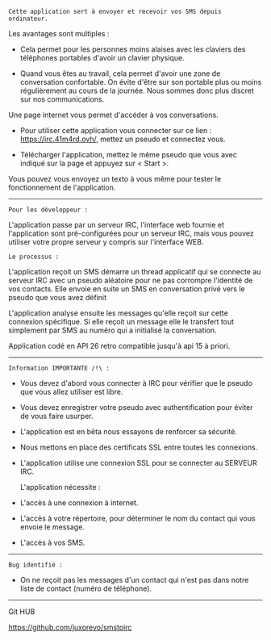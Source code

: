     Cette application sert à envoyer et recevoir vos SMS depuis ordinateur. 
 
 Les avantages sont multiples :
 - Cela permet pour les personnes moins alaises avec les claviers des téléphones portables d'avoir un clavier physique.

- Quand vous êtes au travail, cela permet d'avoir une zone de conversation confortable. On évite d'être sur son portable plus ou moins régulièrement au cours de la journée. Nous sommes donc plus discret sur nos communications.

Une page internet vous permet d'accéder à vos conversations. 

* Pour utiliser cette application vous connecter sur ce lien : https://irc.41m4rd.ovh/, mettez un pseudo et connectez vous.

* Télécharger l'application, mettez le même pseudo que vous avec indiqué sur la page et appuyez sur < Start >.

Vous pouvez vous envoyez un texto à vous même pour tester le fonctionnement de l'application.

----------------------------------------------------------------------------------------------------------------------------------------------
    Pour les développeur : 

L'application passe par un serveur IRC, l'interface web fournie et l'application sont pré-configurées pour un serveur IRC, mais vous pouvez utiliser votre propre serveur y compris sur l'interface WEB.

    Le processus : 

L'application reçoit un SMS démarre un thread applicatif qui se connecte au serveur IRC avec un pseudo aléatoire pour ne pas corrompre l'identité de vos contacts. Elle envoie en suite un SMS en conversation privé vers le pseudo que vous avez définit

L'application analyse ensuite les messages qu'elle reçoit sur cette connexion spécifique. Si elle reçoit un message elle le transfert tout simplement par SMS au numéro qui a initialisé la conversation.

Application codé en API 26 retro compatible jusqu'à api 15 à priori.

----------------------------------------------------------------------------------------------------------------------------------------------
    Information IMPORTANTE /!\ : 

- Vous devez d'abord vous connecter à IRC pour vérifier que le pseudo que vous allez utiliser est libre.
- Vous devez enregistrer votre pseudo avec authentification pour éviter de vous faire usurper.
- L'application est en bêta nous essayons de renforcer sa sécurité.
- Nous mettons en place des certificats SSL entre toutes les connexions.
- L'application utilise une connexion SSL pour se connecter au SERVEUR IRC.

    L'application nécessite :
- L'accès à une connexion à internet.
- L'accès à votre répertoire, pour déterminer le nom du contact qui vous envoie le message.
- L'accès à vos SMS.

-----------------------------------------------------------------------------------------------------------------------------------------------
    Bug identifié : 

- On ne reçoit pas les messages d'un contact qui n'est pas dans notre liste de contact (numéro de téléphone).

-----------------------------------------------------------------------------------------------------------------------------------------------
Git HUB

https://github.com/juxorevo/smstoirc
